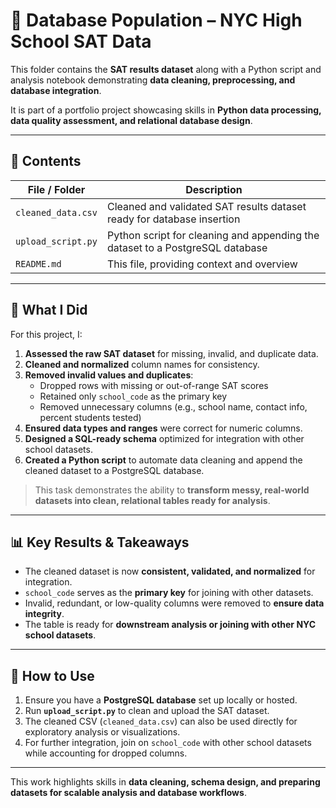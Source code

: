 # 🧮 Database Population – NYC High School SAT Data

This folder contains the **SAT results dataset** along with a Python script and analysis notebook demonstrating **data cleaning, preprocessing, and database integration**.  

It is part of a portfolio project showcasing skills in **Python data processing, data quality assessment, and relational database design**.

---

## 📂 Contents

| File / Folder | Description |
|---------------|-------------|
| `cleaned_data.csv` | Cleaned and validated SAT results dataset ready for database insertion |
| `upload_script.py` | Python script for cleaning and appending the dataset to a PostgreSQL database |
| `README.md` | This file, providing context and overview |

---

## 🧰 What I Did

For this project, I:

1. **Assessed the raw SAT dataset** for missing, invalid, and duplicate data.  
2. **Cleaned and normalized** column names for consistency.  
3. **Removed invalid values and duplicates**:
   - Dropped rows with missing or out-of-range SAT scores  
   - Retained only `school_code` as the primary key  
   - Removed unnecessary columns (e.g., school name, contact info, percent students tested)  
4. **Ensured data types and ranges** were correct for numeric columns.  
5. **Designed a SQL-ready schema** optimized for integration with other school datasets.  
6. **Created a Python script** to automate data cleaning and append the cleaned dataset to a PostgreSQL database.  

> This task demonstrates the ability to **transform messy, real-world datasets into clean, relational tables ready for analysis**.

---

## 📊 Key Results & Takeaways

- The cleaned dataset is now **consistent, validated, and normalized** for integration.  
- `school_code` serves as the **primary key** for joining with other datasets.  
- Invalid, redundant, or low-quality columns were removed to **ensure data integrity**.  
- The table is ready for **downstream analysis or joining with other NYC school datasets**.

---

## 📌 How to Use

1. Ensure you have a **PostgreSQL database** set up locally or hosted.  
2. Run **`upload_script.py`** to clean and upload the SAT dataset.  
3. The cleaned CSV (`cleaned_data.csv`) can also be used directly for exploratory analysis or visualizations.  
4. For further integration, join on `school_code` with other school datasets while accounting for dropped columns.

---

This work highlights skills in **data cleaning, schema design, and preparing datasets for scalable analysis and database workflows**.
